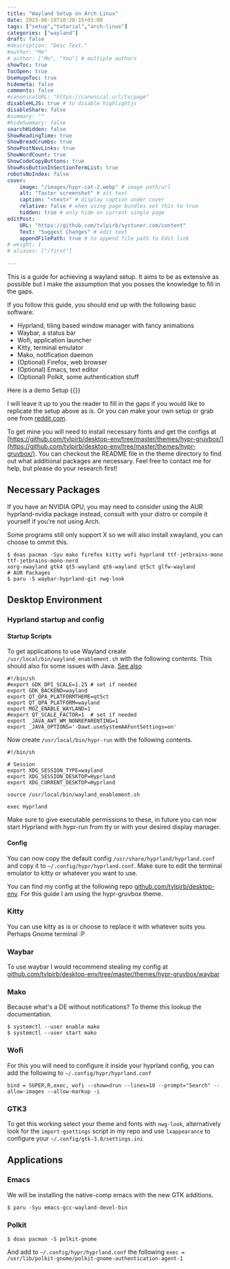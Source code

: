 ```yaml
---
title: "Wayland Setup on Arch Linux"
date: 2023-06-18T10:20:15+03:00
tags: ["setup","tutorial","arch-linux"]
categories: ["wayland"]
draft: false
#description: "Desc Text."
#author: "Me"
# author: ["Me", "You"] # multiple authors
showToc: true
TocOpen: true
UseHugoToc: true
hidemeta: false
comments: false
#canonicalURL: "https://canonical.url/to/page"
disableHLJS: true # to disable highlightjs
disableShare: false
#summary: ""
#hideSummary: false
searchHidden: false
ShowReadingTime: true
ShowBreadCrumbs: true
ShowPostNavLinks: true
ShowWordCount: true
ShowCodeCopyButtons: true
ShowRssButtonInSectionTermList: true
robotsNoIndex: false
cover:
    image: "/images/hypr-cat-2.webp" # image path/url
    alt: "Taster screenshot" # alt text
    caption: "<text>" # display caption under cover
    relative: false # when using page bundles set this to true
    hidden: true # only hide on current single page
editPost:
    URL: "https://github.com/tvlpirb/systuner.com/content"
    Text: "Suggest Changes" # edit text
    appendFilePath: true # to append file path to Edit link
# weight: 1
# aliases: ["/first"]

---
```


This is a guide for achieving a wayland setup. It aims to be as extensive as 
possible but I make the assumption that you posses the knowledge to fill in the gaps.

If you follow this guide, you should end up with the following basic software:
- Hyprland, tiling based window manager with fancy animations
- Waybar, a status bar
- Wofi, application launcher
- Kitty, terminal emulator
- Mako, notification daemon
- (Optional) Firefox, web browser
- (Optional) Emacs, text editor
- (Optional) Polkit, some authentication stuff

Here is a demo Setup
{{<youtube id="q2nevZKvLmQ">}}

I will leave it up to you the reader to fill in the gaps if you would like to replicate the setup above as is. Or you can 
make your own setup or grab one from [reddit.com](https://reddit.com/r/unixporn). 

To get mine you will need to install necessary fonts and get the configs at [https://github.com/tvlpirb/desktop-env/tree/master/themes/hypr-gruvbox/](https://github.com/tvlpirb/desktop-env/tree/master/themes/hypr-gruvbox/). You can checkout the README file in the theme directory to find out what additional packages are necessary. Feel free to contact me for help, but please
do your research first!

## Necessary Packages
If you have an NVIDIA GPU, you may need to consider using the AUR hyprland-nvidia package instead,
consult with your distro or compile it yourself if you're not using Arch. 

Some programs still only support X so we will also install xwayland, you can choose to ommit this.

```Shell
$ doas pacman -Syu mako firefox kitty wofi hyprland ttf-jetbrains-mono ttf-jetbrains-mono-nerd 
xorg-xwayland gtk4 qt5-wayland qt6-wayland qt5ct glfw-wayland 
# AUR Packages
$ paru -S waybar-hyprland-git nwg-look
```
## Desktop Environment
### Hyprland startup and config
#### Startup Scripts
To get applications to use Wayland create `/usr/local/bin/wayland_enablement.sh`
with the following contents. This should also fix some issues with Java. [See also](https://wiki.archlinux.org/title/wayland)
```Shell
#!/bin/sh
#export GDK_DPI_SCALE=1.25 # set if needed
export GDK_BACKEND=wayland
export QT_QPA_PLATFORMTHEME=qt5ct
export QT_QPA_PLATFORM=wayland
export MOZ_ENABLE_WAYLAND=1
#export QT_SCALE_FACTOR=1  # set if needed
export _JAVA_AWT_WM_NONREPARENTING=1
export _JAVA_OPTIONS='-Dawt.useSystemAAFontSettings=on'
```
Now create `/usr/local/bin/hypr-run` with the following contents.
```Shell
#!/bin/sh

# Session
export XDG_SESSION_TYPE=wayland
export XDG_SESSION_DESKTOP=Hyprland
export XDG_CURRENT_DESKTOP=Hyprland

source /usr/local/bin/wayland_enablement.sh

exec Hyprland
```
Make sure to give executable permissions to these, in future you can now start Hyprland with hypr-run from
tty or with your desired display manager.

#### Config
You can now copy the default config `/usr/share/hyprland/hyprland.conf` and copy it to 
`~/.config/hypr/hyprland.conf`. Make sure to edit the terminal emulator to kitty or whatever you want to use.

You can find my config at the following repo [github.com/tvlpirb/desktop-env](https://github.com/tvlpirb/desktop-env).
For this guide I am using the hypr-gruvbox theme.

### Kitty
You can use kitty as is or choose to replace it with whatever suits you. Perhaps Gnome terminal :P 

### Waybar 
To use waybar I would recommend stealing my config at [github.com/tvlpirb/desktop-env/tree/master/themes/hypr-gruvbox/waybar](https://github.com/tvlpirb/desktop-env/tree/master/themes/hypr-gruvbox/waybar)

### Mako 
Because what's a DE without notifications? To theme this lookup the documentation.
```Shell
$ systemctl --user enable mako
$ systemctl --user start mako 
```

### Wofi 
For this you will need to configure it inside your hyprland config, you can add the following to 
`~/.config/hypr/hyprland.conf`

```Shell
bind = SUPER,R,exec, wofi --show=drun --lines=10 --prompt="Search" --allow-images --allow-markup -i
```

### GTK3
To get this working select your theme and fonts with `nwg-look`, alternatively
look for the `import-gsettings` script in my repo and use `lxappearance` to configure
your `~/.config/gtk-3.0/settings.ini`

## Applications
### Emacs 
We will be installing the native-comp emacs with the new GTK additions.
```Shell
$ paru -Syu emacs-gcc-wayland-devel-bin
```

### Polkit 
```Shell
$ doas pacman -S polkit-gnome
```
And add to `~/.config/hypr/hyprland.conf` the following `exec = /usr/lib/polkit-gnome/polkit-gnome-authentication-agent-1`
